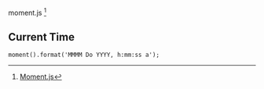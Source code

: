 
moment.js [^1]

## Current Time

```
moment().format('MMMM Do YYYY, h:mm:ss a');
```


[^1]: [Moment.js](http://momentjs.com/)